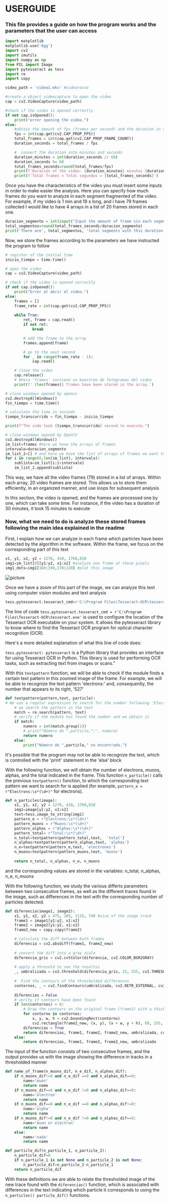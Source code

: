 # USERGUIDE

### This file provides a guide on how the program works and the parameters that the user can access

```python
import matplotlib
matplotlib.use('Agg')
import cv2
import imutils
import numpy as np
from PIL import Image
import pytesseract as tess
import re
import copy
```

```python
video_path = 'video1.mkv' #videoroute

#create a object videocapture to open the video
cap = cv2.VideoCapture(video_path)

#check if the video is opened correctly
if not cap.isOpened():
    print("error opening the video.")
else:
    #obtain the amount of fps (frames per second) and the duration in seconds
    fps = int(cap.get(cv2.CAP_PROP_FPS))
    total_frames = int(cap.get(cv2.CAP_PROP_FRAME_COUNT))
    duration_seconds = total_frames / fps

    #  convert the duration into minutes and seconds
    duration_minutes = int(duration_seconds // 60)
    duration_seconds %= 60
    total_frames_seconds=round(total_frames/fps)
    print(f'Duración of the video: {duration_minutes} minutos {duration_seconds} segundos')
    print(f'Total frames = Total segundos = {total_frames_seconds}')
```

Once you have the characteristics of the video you must insert some inputs in order to make easier the analysis.
Here you can specify how much frames do you want to analyze in each segment fragmented of the video.
For example, if my video is 1 min and 19 s long, and i have 79 frames collected
I would like to have 4 arrays in a list of 20 frames stored in each one.

```python
duracion_segmento = int(input("Input the amount of frame sin each segment: "))
total_segmentos=round(total_frames_seconds/duracion_segmento)
print('There are', total_segmentos, 'total segments with this duration',duracion_segmento)
```

Now, we store the frames according to the parameters we have instructed the program to follow

```python
# register of the initial time
inicio_tiempo = time.time()

# open the video
cap = cv2.VideoCapture(video_path)

# check if the video is opened correctly
if not cap.isOpened():
    print("Error al abrir el video.")
else:
    frames = []
    frame_rate = int(cap.get(cv2.CAP_PROP_FPS))
    
    while True:
        ret, frame = cap.read()
        if not ret:
            break

        # add the frame to the array
        frames.append(frame)

        # go to the next second
        for _ in range(frame_rate - 1):
            cap.read()

    # close the video
    cap.release()
    # Ahora 'frames' contiene un muestreo de fotogramas del video
    print(f' {len(frames)} frames have been stored in the array.')

# close windows opened by opencv
cv2.destroyAllWindows()
fin_tiempo = time.time()

# calculate the time in seconds
tiempo_transcurrido = fin_tiempo - inicio_tiempo

print(f"The code took {tiempo_transcurrido} second to execute.")

# close windows opened by OpenCV
cv2.destroyAllWindows()
im_list=frames #here we have the arrays of frames
intervalo=duracion_segmento
im_list_2=[] # and here we have the list of arrays of frames we want to analyze later
for i in range(0,len(im_list), intervalo):
    sublista=im_list[i:i+intervalo]
    im_list_2.append(sublista)
```

This way, we have all the video frames (79) stored in a list of arrays. Within each array, 20 video frames are stored. 
This allows us to store them efficiently, in an organized manner, and use loops for subsequent analysis



In this section, the video is opened, and the frames are processed one by one, which can take some time. 
For instance, if the video has a duration of 30 minutes, it took 15 minutes to execute

### Now, what we need to do is analyze these stored frames following the main idea explained in the readme

First, I explain how we can analyze in each frame which particles have been detected by the algorithm in the software. 
Within the frame, we focus on the corresponding part of this text
```python
x1, y1, x2, y2 = 1270, 410, 1760,810 
img1=im_list[0][y1:y2, x1:x2] #analyze one frame at these pixels
img1_dots=img1[160:190,170:220] #plot this image
```

![picture](images/image4.png)

Once we have a zoom of this part of the image, we can analyze this text using computer vision modules and text analysis

```python
tess.pytesseract.tesseract_cmd=r'C:\Program Files\Tesseract-OCR\tesseract.exe'
```

The line of code `tess.pytesseract.tesseract_cmd = r'C:\Program Files\Tesseract-OCR\tesseract.exe'` is used to configure the location of the Tesseract OCR executable on your system. It allows the pytesseract library to know where to find the Tesseract OCR program for optical character recognition (OCR).

Here's a more detailed explanation of what this line of code does:

`tess.pytesseract: pytesseract` is a Python library that provides an interface for using Tesseract OCR in Python. This library is used for performing OCR tasks, such as extracting text from images or scans."


With this `textpattern` function, we will be able to check if the module finds a certain text pattern in this zoomed image of the frame. 
For example, we will be able to recognize the text pattern 'electrons:' and, consequently, the number that appears to its right, '527'
```python
def textpattern(pattern,text, particle):
# We use a regular expression to search for the number following 'Electrons:'
    # we search the pattern in the text
    match = re.search(pattern, text)
    # verify if the module has found the number and we obtain it
    if match:
        numero = int(match.group(1))
        # print("Número de ",particle,":", numero)
        return numero
    else:
        print("Número de ",particle," no encontrado.")
```



It's possible that the program may not be able to recognize the text, which is controlled with the 'print' statement in the 'else' block

With the following function, we will obtain the number of electrons, muons, alphas, and the total indicated in the frame. 
This function `n_particle()` calls the previous `textpattern()` function, to which the corresponding text pattern we want to search for is applied 
(for example, `pattern_e = r"Electrons:\s*(\d+)"` for electrons).

```python
def n_particles(image):
    x1, y1, x2, y2 = 1270, 410, 1760,810 
    img1=image[y1:y2, x1:x2]
    text=tess.image_to_string(img1)
    pattern_e = r"Electrons:\s*(\d+)"
    pattern_muons = r"Muons:\s*(\d+)"
    pattern_alphas = r"Alphas:\s*(\d+)"
    pattern_total= r"Total:\s*(\d+)"
    n_total=textpattern(pattern_total,text,  'total')
    n_alphas=textpattern(pattern_alphas,text, 'alphas')
    n_e=textpattern(pattern_e,text, 'electrones')
    n_muons=textpattern(pattern_muons,text, 'muons')
    
    return n_total, n_alphas, n_e, n_muons
```
 and the corresponding values are stored in the variables: n_total, n_alphas, n_e, n_muons


With the following function, we study the various differts parameters between two consecutive frames, as well as the different traces found in the image, such as differences in the text with the corresponding number of particles detected.

```python
def diferencia(image1, image2):
    x1, y1, x2, y2 = 475, 105, 1115, 740 #size of the image track
    frame1 = image1[y1:y2, x1:x2]
    frame2 = image2[y1:y2, x1:x2]
    frame2_new = copy.copy(frame2)

    # calculate the diff between both frames
    diferencia = cv2.absdiff(frame1, frame2_new)
    
    # convert the diff into a gray scale
    diferencia_gris = cv2.cvtColor(diferencia, cv2.COLOR_BGR2GRAY)
    
    # apply a thresold to see the resultss
    _, umbralizada = cv2.threshold(diferencia_gris, 25, 255, cv2.THRESH_BINARY)
    
    #  Find the contours of the thresholded differences
    contornos, _ = cv2.findContours(umbralizada, cv2.RETR_EXTERNAL, cv2.CHAIN_APPROX_SIMPLE)
    
    diferencias = False
    # verify if contours have been found
    if len(contornos) > 0:
        # Draw the contours on the original frame (frame2) with a thickness of 1 pixel
        for contorno in contornos:
            x, y, w, h = cv2.boundingRect(contorno)
            cv2.rectangle(frame2_new, (x, y), (x + w, y + h), (0, 255, 0), 1)
        diferencias = True
        return diferencias, frame1, frame2, frame2_new, umbralizada, contornos
    else:
        return diferencias, frame1, frame2, frame2_new, umbralizada
```

The input of the function consists of two consecutive frames, and the output provides us with the image showing the difference in tracks in a thresholded manner





```python
def name_of_frame(n_muons_dif, n_e_dif, n_alphas_dif):
    if n_muons_dif!=0 and n_e_dif ==0 and n_alphas_dif==0:
        name='muon'   
        return name
    if n_muons_dif==0 and n_e_dif !=0 and n_alphas_dif==0:
        name='electron'
        return name
    if n_muons_dif==0 and n_e_dif ==0 and n_alphas_dif!=0:
        name='alpha' 
        return name
    if n_muons_dif!=0 and n_e_dif !=0 and n_alphas_dif==0:
        name='muon or electron'
        return name
    else:
        name='nada'
        return name
```

```python
def particle_dif(n_particle_1, n_particle_2):
    n_particle_dif=0
    if n_particle_1 is not None and n_particle_2 is not None:
        n_particle_dif=n_particle_2-n_particle_1
    return n_particle_dif
```


With these definitions we are able to relate the thresholded image of the new trace found with the `diferencias()` function, which is associated with differences in the text indicating which particle it corresponds to using the `n_particles() particle_dif()` functions.
